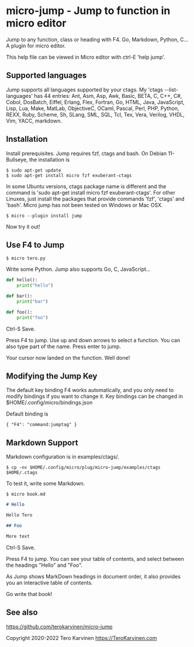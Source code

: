# micro-jump - Jump to function in micro editor

Jump to any function, class or heading with F4. Go, Markdown, Python, C... A plugin for micro editor.

This help file can be viewed in Micro editor with ctrl-E 'help jump'. 

## Supported languages

Jump supports all languages supported by your ctags. My 'ctags --list-languages' has 44 entries: Ant, Asm, Asp, Awk, Basic, BETA, C, C++, C#, Cobol, DosBatch, Eiffel, Erlang, Flex, Fortran, Go, HTML, Java, JavaScript, Lisp, Lua, Make, MatLab, ObjectiveC, OCaml, Pascal, Perl, PHP, Python, REXX, Ruby, Scheme, Sh, SLang, SML, SQL, Tcl, Tex, Vera, Verilog, VHDL, Vim, YACC, markdown.

## Installation

Install prerequisites. Jump requires fzf, ctags and bash. On Debian 11-Bullseye, the installation is

	$ sudo apt-get update
	$ sudo apt-get install micro fzf exuberant-ctags

In some Ubuntu versions, ctags package name is different and the command is 'sudo apt-get install micro fzf exuberant-ctags'. For other Linuxes, just install the packages that provide commands 'fzf', 'ctags' and 'bash'. Micro jump has not been tested on Windows or Mac OSX. 

	$ micro --plugin install jump

Now try it out!

## Use F4 to Jump

	$ micro tero.py

Write some Python. Jump also supports Go, C, JavaScript...

```python
def hello():
    print("hello")

def bar():
    print("bar")

def foo():
    print("foo")
```

Ctrl-S Save. 

Press F4 to jump. Use up and down arrows to select a function. You can also type part of the name. Press enter to jump.

Your cursor now landed on the function. Well done!

## Modifying the Jump Key

The default key binding F4 works automatically, and you only need to modify bindings if you want to change it. Key bindings can be changed in $HOME/.config/micro/bindings.json

Default binding is 

	{ "F4": "command:jumptag" }

## Markdown Support

Markdown configuration is in examples/ctags/. 

	$ cp -nv $HOME/.config/micro/plug/micro-jump/examples/ctags $HOME/.ctags

To test it, write some Markdown.

	$ micro book.md

```markdown
# Hello

Hello Tero

## Foo

More text
```

Ctrl-S Save. 

Press F4 to jump. You can see your table of contents, and select between the headings "Hello" and "Foo". 

As Jump shows MarkDown headings in document order, it also provides you an interactive table of contents. 

Go write that book!

## See also

https://github.com/terokarvinen/micro-jump

Copyright 2020-2022 Tero Karvinen https://TeroKarvinen.com

